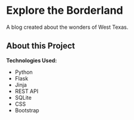 # Explore the Borderland

A blog created about the wonders of West Texas.

[//]: # (Check it out: [Adam's Portfolio]&#40;https://adamgonzales.netlify.app/&#41;)

## About this Project

**Technologies Used:**

- Python
- Flask
- Jinja
- REST API
- SQLite
- CSS
- Bootstrap

<!-- Colors and combinations returned via JSON API [Color Picker API](https://www.thecolorapi.com/) -->

[//]: # (Deployed via [netlify]&#40;https://www.netlify.com/&#41;)

[//]: # (## 🚀 Deployment)

[//]: # ()
[//]: # (| Command             | Action                                       |)

[//]: # (| :------------------ | :------------------------------------------- |)

[//]: # (| `npm run build`     | Build your production site to `./dist/`      |)

[//]: # (| `npm run preview`   | Preview your build locally, before deploying |)

[//]: # (| `ntl deploy`        | Deploy to a unique preview URL               |)

[//]: # (| `ntl deploy --prod` | Deploy the site into production              |)